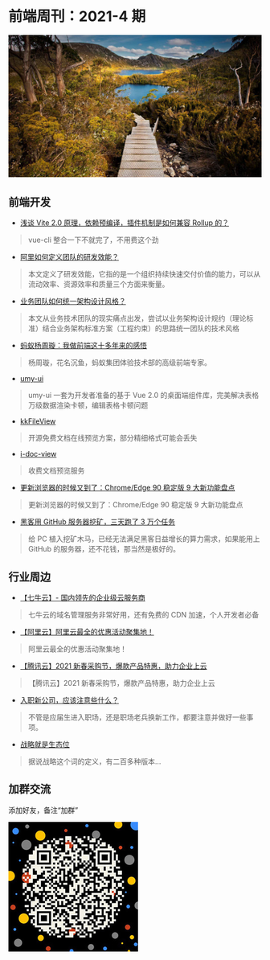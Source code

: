 # 前端周刊：2021-4 期

[![](../img/bing/20210326.png?imageMogr2/thumbnail/960x)](https://cn.bing.com/search?q=摇篮山-圣克莱尔湖国家公园)

## 前端开发

- [浅谈 Vite 2.0 原理，依赖预编译，插件机制是如何兼容 Rollup 的？](https://zhuanlan.zhihu.com/p/352403391)

> vue-cli 整合一下不就完了，不用费这个劲

- [阿里如何定义团队的研发效能？](https://mp.weixin.qq.com/s/aWgIHcz-49dwQYewRUfqgg)

> 本文定义了研发效能，它指的是一个组织持续快速交付价值的能力，可以从流动效率、资源效率和质量三个方面来衡量。

- [业务团队如何统一架构设计风格？](https://mp.weixin.qq.com/s/3sa9taRyqWq-Sna9JEfX8w)

> 本文从业务技术团队的现实痛点出发，尝试以业务架构设计规约（理论标准）结合业务架构标准方案（工程约束）的思路统一团队的技术风格

- [蚂蚁杨周璇：我做前端这十多年来的感悟](https://mp.weixin.qq.com/s/GiFpswpm_N_5MlnBywRTgw)

> 杨周璇，花名沉鱼，蚂蚁集团体验技术部的高级前端专家。

- [umy-ui](https://github.com/u-leo/umy-ui)

> umy-ui 一套为开发者准备的基于 Vue 2.0 的桌面端组件库，完美解决表格万级数据渲染卡顿，编辑表格卡顿问题

- [kkFileView](https://gitee.com/kekingcn/file-online-preview?_from=gitee_search)

> 开源免费文档在线预览方案，部分精细格式可能会丢失

- [i-doc-view](https://www.idocv.com/)

> 收费文档预览服务

- [更新浏览器的时候又到了：Chrome/Edge 90 稳定版 9 大新功能盘点](https://sspai.com/post/66156)

> 更新浏览器的时候又到了：Chrome/Edge 90 稳定版 9 大新功能盘点

- [黑客用 GitHub 服务器挖矿，三天跑了 3 万个任务](https://www.qbitai.com/2021/04/22837.html)

> 给 PC 植入挖矿木马，已经无法满足黑客日益增长的算力需求，如果能用上 GitHub 的服务器，还不花钱，那当然是极好的。

## 行业周边

- [【七牛云】- 国内领先的企业级云服务商](https://marketing.qiniu.com/cps/redirect?redirect_id=4&cps_key=1hfwb75ib2jbm)

> 七牛云的域名管理服务非常好用，还有免费的 CDN 加速，个人开发者必备

- [【阿里云】阿里云最全的优惠活动聚集地！](https://www.aliyun.com/activity?source=5176.11533457&userCode=y31qmczl)

> 阿里云最全的优惠活动聚集地！

- [【腾讯云】2021 新春采购节，爆款产品特惠，助力企业上云](https://curl.qcloud.com/6TLg1x6p)

> 【腾讯云】2021 新春采购节，爆款产品特惠，助力企业上云

- [入职新公司，应该注意些什么？](https://mp.weixin.qq.com/s/V4lVpMLzUJLj8bp08A-OuA)

> 不管是应届生进入职场，还是职场老兵换新工作，都要注意并做好一些事项。

- [战略就是生态位](https://mp.weixin.qq.com/s/oEYtEMMHW_cCy3ylaSh7Ug)

> 据说战略这个词的定义，有二百多种版本...

## 加群交流

添加好友，备注“加群”

![refned_x](../img/a/refined-x.jpg)
